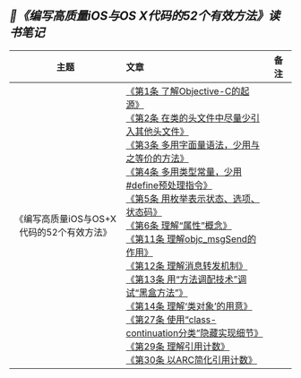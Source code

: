 ## *📖《编写高质量iOS与OS X代码的52个有效方法》读书笔记*
|主题|文章|备注|
|:---:|:---|:---
《编写高质量iOS与OS+X代码的52个有效方法》|[《第1条 了解Objective-C的起源》](https://github.com/baohenglin/HLBlog/blob/master/Articles/EffectiveObjective-C/第1条了解Objective-C的起源.md)<br>[《第2条 在类的头文件中尽量少引入其他头文件》](https://github.com/baohenglin/HLBlog/blob/master/Articles/EffectiveObjective-C/%E7%AC%AC2%E6%9D%A1%E5%9C%A8%E7%B1%BB%E7%9A%84%E5%A4%B4%E6%96%87%E4%BB%B6%E4%B8%AD%E5%B0%BD%E9%87%8F%E5%B0%91%E5%BC%95%E5%85%A5%E5%85%B6%E4%BB%96%E5%A4%B4%E6%96%87%E4%BB%B6.md)<br>[《第3条 多用字面量语法，少用与之等价的方法》](https://github.com/baohenglin/HLBlog/blob/master/Articles/EffectiveObjective-C/第3条多用字面量语法少用与之等价的方法.md)<br>[《第4条 多用类型常量，少用#define预处理指令》](https://github.com/baohenglin/HLBlog/blob/master/Articles/EffectiveObjective-C/%E3%80%8A%E7%AC%AC4%E6%9D%A1%20%E5%A4%9A%E7%94%A8%E7%B1%BB%E5%9E%8B%E5%B8%B8%E9%87%8F%EF%BC%8C%E5%B0%91%E7%94%A8%23define%E9%A2%84%E5%A4%84%E7%90%86%E6%8C%87%E4%BB%A4%E3%80%8B.md)<br>[《第5条 用枚举表示状态、选项、状态码》](https://github.com/baohenglin/HLBlog/blob/master/Articles/EffectiveObjective-C/%E7%AC%AC5%E6%9D%A1%20%E7%94%A8%E6%9E%9A%E4%B8%BE%E8%A1%A8%E7%A4%BA%E7%8A%B6%E6%80%81%E3%80%81%E9%80%89%E9%A1%B9%E3%80%81%E7%8A%B6%E6%80%81%E7%A0%81.md)<br>[《第6条 理解“属性”概念》]()<br>[《第11条 理解objc_msgSend的作用》](https://github.com/baohenglin/HLBlog/blob/master/Articles/EffectiveObjective-C/%E7%AC%AC11%E6%9D%A1%E7%90%86%E8%A7%A3objc_msgSend%E7%9A%84%E4%BD%9C%E7%94%A8.md)<br>[《第12条 理解消息转发机制》](https://github.com/baohenglin/HLBlog/blob/master/Articles/EffectiveObjective-C/%E7%AC%AC12%E6%9D%A1%E7%90%86%E8%A7%A3%E6%B6%88%E6%81%AF%E8%BD%AC%E5%8F%91%E6%9C%BA%E5%88%B6.md)<br>[《第13条 用“方法调配技术”调试“黑盒方法”》](https://github.com/baohenglin/HLBlog/blob/master/Articles/EffectiveObjective-C/%E7%AC%AC13%E6%9D%A1%EF%BC%9A%E7%94%A8%E2%80%9C%E6%96%B9%E6%B3%95%E8%B0%83%E9%85%8D%E6%8A%80%E6%9C%AF%E2%80%9D%E8%B0%83%E8%AF%95%E2%80%9C%E9%BB%91%E7%9B%92%E6%96%B9%E6%B3%95%E2%80%9D.md)<br>[《第14条 理解‘类对象’的用意》](https://github.com/baohenglin/HLBlog/blob/master/Articles/EffectiveObjective-C/%E7%AC%AC14%E6%9D%A1%E7%B1%BB%E5%AF%B9%E8%B1%A1.md)<br>[《第27条 使用“class-continuation分类”隐藏实现细节》](https://github.com/baohenglin/HLBlog/blob/master/Articles/EffectiveObjective-C/第27条使用“class-continuation分类”隐藏实现细节.md)<br>[《第29条 理解引用计数》](https://github.com/baohenglin/HLBlog/blob/master/Articles/%E7%AC%AC29%E6%9D%A1%20%E7%90%86%E8%A7%A3%E5%BC%95%E7%94%A8%E8%AE%A1%E6%95%B0.md)<br>[《第30条 以ARC简化引用计数》](https://github.com/baohenglin/HLBlog/blob/master/Articles/第30条_以ARC简化引用计数.md)<br>|
